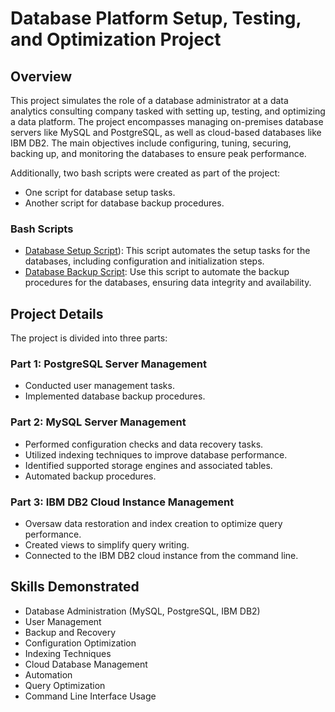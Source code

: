 # Database Platform Setup, Testing, and Optimization Project

## Overview
This project simulates the role of a database administrator at a data analytics consulting company tasked with setting up, testing, and optimizing a data platform. The project encompasses managing on-premises database servers like MySQL and PostgreSQL, as well as cloud-based databases like IBM DB2. The main objectives include configuring, tuning, securing, backing up, and monitoring the databases to ensure peak performance.

Additionally, two bash scripts were created as part of the project:
- One script for database setup tasks.
- Another script for database backup procedures.

### Bash Scripts
- [Database Setup Script](https://github.com/jzm0900/Database-Platform-Setup-Testing-and-Optimization/blob/main/db-backup.sh)): This script automates the setup tasks for the databases, including configuration and initialization steps.
- [Database Backup Script](link/to/backup_script.sh): Use this script to automate the backup procedures for the databases, ensuring data integrity and availability.
 
## Project Details
The project is divided into three parts:

### Part 1: PostgreSQL Server Management
- Conducted user management tasks.
- Implemented database backup procedures.

### Part 2: MySQL Server Management
- Performed configuration checks and data recovery tasks.
- Utilized indexing techniques to improve database performance.
- Identified supported storage engines and associated tables.
- Automated backup procedures.

### Part 3: IBM DB2 Cloud Instance Management
- Oversaw data restoration and index creation to optimize query performance.
- Created views to simplify query writing.
- Connected to the IBM DB2 cloud instance from the command line.

## Skills Demonstrated
- Database Administration (MySQL, PostgreSQL, IBM DB2)
- User Management
- Backup and Recovery
- Configuration Optimization
- Indexing Techniques
- Cloud Database Management
- Automation 
- Query Optimization
- Command Line Interface Usage


